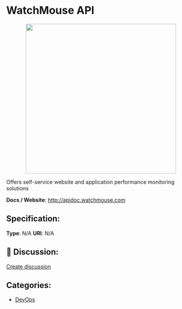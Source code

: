 # WatchMouse API
<p align="center">
    <img width="400" src="https://raw.githubusercontent.com/apis-list/apis-list/apis/watchmouse-api/logo_256x256.png" />
</p>

Offers self-service website and application performance monitoring solutions

**Docs / Website**: http://apidoc.watchmouse.com

## Specification:
**Type**:  N/A 
**URI**:  N/A 

## 💬 Discussion:
[Create discussion](link)

## Categories:
- [DevOps](https://github.com/apis-list/apis-list#devops)





